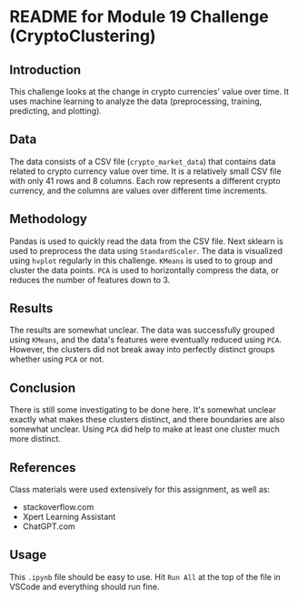 # README for Module 19 Challenge (CryptoClustering)

## Introduction

This challenge looks at the change in crypto currencies' value over time. It uses machine learning to analyze the data (preprocessing, training, predicting, and plotting).

## Data

The data consists of a CSV file (`crypto_market_data`) that contains data related to crypto currency value over time. It is a relatively small CSV file with only 41 rows and 8 columns. Each row represents a different crypto currency, and the columns are values over different time increments.

## Methodology

Pandas is used to quickly read the data from the CSV file. Next sklearn is used to preprocess the data using `StandardScaler`. The data is visualized using `hvplot` regularly in this challenge. `KMeans` is used to to group and cluster the data points. `PCA` is used to horizontally compress the data, or reduces the number of features down to 3. 

## Results

The results are somewhat unclear. The data was successfully grouped using `KMeans`, and the data's features were eventually reduced using `PCA`. However, the clusters did not break away into perfectly distinct groups whether using `PCA` or not. 

## Conclusion

There is still some investigating to be done here. It's somewhat unclear exactly what makes these clusters distinct, and there boundaries are also somewhat unclear. Using `PCA` did help to make at least one cluster much more distinct. 

## References

Class materials were used extensively for this assignment, as well as:

* stackoverflow.com
* Xpert Learning Assistant
* ChatGPT.com

## Usage

This `.ipynb` file should be easy to use. Hit `Run All` at the top of the file in VSCode and everything should run fine.
